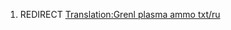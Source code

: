 1.  REDIRECT [Translation:Grenl plasma ammo
    txt/ru](Translation:Grenl_plasma_ammo_txt/ru "wikilink")